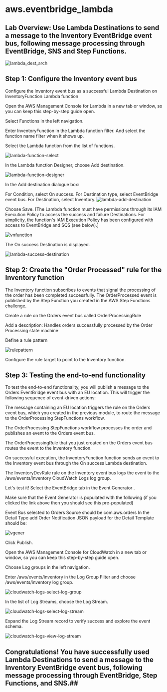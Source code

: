 # **aws.eventbridge_lambda**

## **Lab Overview:  Use Lambda Destinations to send a message to the Inventory EventBridge event bus, following message processing through EventBridge, SNS and Step Functions.** 


![lambda_dest_arch](https://user-images.githubusercontent.com/29739578/209454289-6c9d5ba1-054b-44c0-ab74-ff90faab916d.png)


## **Step 1: Configure the Inventory event bus**


Configure the Inventory event bus as a successful Lambda Destination on InventoryFunction Lambda function

Open the AWS Management Console for Lambda in a new tab or window, so you can keep this step-by-step guide open.

Select Functions in the left navigation.

Enter InventoryFunction in the Lambda function filter. And select the function name filter when it shows up.

Select the Lambda function from the list of functions.

![lambda-function-select](https://user-images.githubusercontent.com/29739578/209454356-161587fc-a50b-474d-b85e-936bcde090a5.png)

In the Lambda function Designer, choose Add destination.

![lambda-function-designer](https://user-images.githubusercontent.com/29739578/209454397-d38c8130-a101-4770-b8be-8840622ca27f.png)

In the Add destination dialogue box:

For Condition, select On success.
For Destination type, select EventBridge event bus.
For Destination, select Inventory.
![lambda-add-destination](https://user-images.githubusercontent.com/29739578/209454406-64d37215-e8a0-4d53-8439-55b11c852eb1.png)

Choose Save. 
[The Lambda function must have permissions through its IAM Execution Policy to access the success and failure Destinations. For simplicity, the function's IAM Execution Policy has been configured with access to EventBridge and SQS (see below).]

![vnfunction](https://user-images.githubusercontent.com/29739578/209454428-f6407d3f-3864-46b4-b701-1b1a743b5f46.PNG)

The On success Destination is displayed.

![lambda-success-destination](https://user-images.githubusercontent.com/29739578/209454434-a2b3fea3-1a7a-4296-94ed-0cc5490485df.png)

## **Step 2: Create the "Order Processed" rule for the Inventory function**

The Inventory function subscribes to events that signal the processing of the order has been completed successfully. The OrderProcessed event is published by the Step Function you created in the AWS Step Functions challenge.

Create a rule on the Orders event bus called OrderProcessingRule

Add a description: Handles orders successfully processed by the Order Processing state machine

Define a rule pattern

![rulepattern](https://user-images.githubusercontent.com/29739578/209454469-18c148fa-ccd0-4f0d-a5a8-bf48762148be.PNG)

Configure the rule target to point to the Inventory function.

## **Step 3: Testing the end-to-end functionality**

To test the end-to-end functionality, you will publish a message to the Orders EventBridge event bus with an EU location. This will trigger the following sequence of event-driven actions:

The message containing an EU location triggers the rule on the Orders event bus, which you created in the previous module, to route the message to the OrderProcessing StepFunctions workflow.

The OrderProcessing StepFunctions workflow processes the order and publishes an event to the Orders event bus.

The OrderProcessingRule that you just created on the Orders event bus routes the event to the Inventory function.

On successful execution, the InventoryFunction function sends an event to the Inventory event bus through the On success Lambda destination.

The InventoryDevRule rule on the Inventory event bus logs the event to the /aws/events/inventory CloudWatch Logs log group.

Let's test it!
Select the EventBridge tab in the Event Generator .

Make sure that the Event Generator is populated with the following (if you clicked the link above then you should see this pre-populated)

Event Bus selected to Orders
Source should be com.aws.orders
In the Detail Type add Order Notification
JSON payload for the Detail Template should be:

![vgener](https://user-images.githubusercontent.com/29739578/209454494-49b06f72-147d-49d8-a084-031ddc14827c.PNG)

Click Publish.

Open the AWS Management Console for CloudWatch  in a new tab or window, so you can keep this step-by-step guide open.

Choose Log groups in the left navigation.

Enter /aws/events/inventory in the Log Group Filter and choose /aws/events/inventory log group.

![cloudwatch-logs-select-log-group](https://user-images.githubusercontent.com/29739578/209454505-e046577f-6732-4ce6-9072-3cfffe5dcb4e.png)

In the list of Log Streams, choose the Log Stream.

![cloudwatch-logs-select-log-stream](https://user-images.githubusercontent.com/29739578/209454512-3c788422-f554-4306-9732-6ac4021d54f9.png)

Expand the Log Stream record to verify success and explore the event schema.

![cloudwatch-logs-view-log-stream](https://user-images.githubusercontent.com/29739578/209454519-504b99d4-aaa7-4369-aa32-faf68ff700f5.png)

## **Congratulations! You have successfully used Lambda Destinations to send a message to the Inventory EventBridge event bus, following message processing through EventBridge, Step Functions, and SNS**.##


